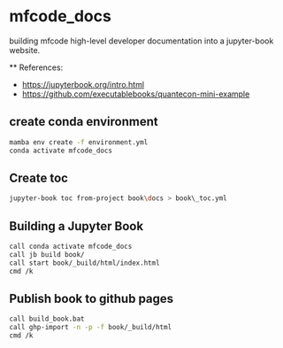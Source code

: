 # mfcode_docs

building mfcode high-level developer documentation into a jupyter-book website.

** References:
- https://jupyterbook.org/intro.html
- https://github.com/executablebooks/quantecon-mini-example

## create conda environment

```bash {install_env.bat}
mamba env create -f environment.yml
conda activate mfcode_docs
```
## Create toc

```bash
jupyter-book toc from-project book\docs > book\_toc.yml
```

## Building a Jupyter Book

```bash {build_book.bat}
call conda activate mfcode_docs
call jb build book/
call start book/_build/html/index.html
cmd /k
```

## Publish book to github pages

```bash {publish_book.bat}
call build_book.bat
call ghp-import -n -p -f book/_build/html
cmd /k
```

